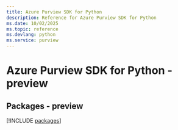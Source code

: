 ```yaml
---
title: Azure Purview SDK for Python
description: Reference for Azure Purview SDK for Python
ms.date: 10/02/2025
ms.topic: reference
ms.devlang: python
ms.service: purview
---
```

# Azure Purview SDK for Python - preview
## Packages - preview
[!INCLUDE [packages](purview-index.md)]
